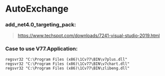 # AutoExchange


### add_net4.0_targeting_pack:
> https://www.techspot.com/downloads/7241-visual-studio-2019.html

### Case to use V77.Application:
```
regsvr32 "C:\Program Files (x86)\1Cv77\BIN\v7plus.dll"
regsvr32 "C:\Program Files (x86)\1Cv77\BIN\v7chart.dll"
regsvr32 "C:\Program Files (x86)\1Cv77\BIN\zlibeng.dll"
```
